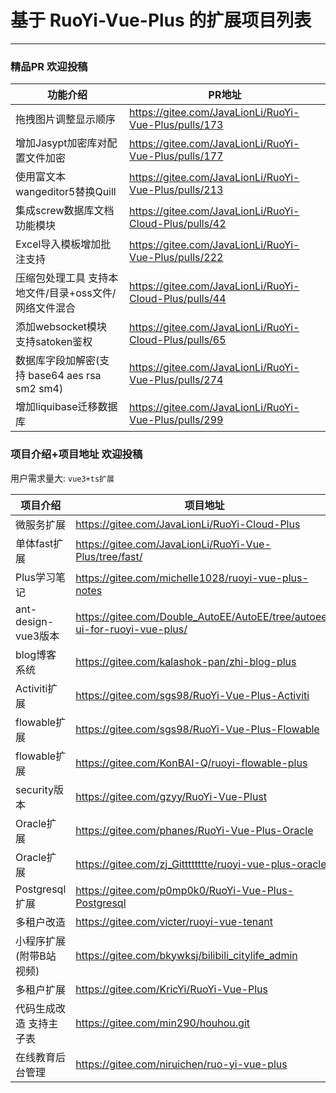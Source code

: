 # 基于 RuoYi-Vue-Plus 的扩展项目列表
- - -
### 精品PR 欢迎投稿
| 功能介绍                                | PR地址                                                   |
|-------------------------------------|--------------------------------------------------------|
| 拖拽图片调整显示顺序                          | https://gitee.com/JavaLionLi/RuoYi-Vue-Plus/pulls/173  |
| 增加Jasypt加密库对配置文件加密                  | https://gitee.com/JavaLionLi/RuoYi-Vue-Plus/pulls/177  |
| 使用富文本wangeditor5替换Quill             | https://gitee.com/JavaLionLi/RuoYi-Vue-Plus/pulls/213  |
| 集成screw数据库文档功能模块                    | https://gitee.com/JavaLionLi/RuoYi-Cloud-Plus/pulls/42 |
| Excel导入模板增加批注支持                     | https://gitee.com/JavaLionLi/RuoYi-Vue-Plus/pulls/222  |
| 压缩包处理工具 支持本地文件/目录+oss文件/网络文件混合      | https://gitee.com/JavaLionLi/RuoYi-Cloud-Plus/pulls/44 |
| 添加websocket模块 支持satoken鉴权           | https://gitee.com/JavaLionLi/RuoYi-Cloud-Plus/pulls/65 |
| 数据库字段加解密(支持 base64 aes rsa sm2 sm4) | https://gitee.com/JavaLionLi/RuoYi-Vue-Plus/pulls/274  |
| 增加liquibase迁移数据库                    | https://gitee.com/JavaLionLi/RuoYi-Vue-Plus/pulls/299  |


### 项目介绍+项目地址 欢迎投稿

用户需求量大: `vue3+ts扩展`

| 项目介绍              | 项目地址                                                                      |
|-------------------|---------------------------------------------------------------------------|
| 微服务扩展             | https://gitee.com/JavaLionLi/RuoYi-Cloud-Plus                             |
| 单体fast扩展          | https://gitee.com/JavaLionLi/RuoYi-Vue-Plus/tree/fast/                    |
| Plus学习笔记          | https://gitee.com/michelle1028/ruoyi-vue-plus-notes                       |
| ant-design-vue3版本 | https://gitee.com/Double_AutoEE/AutoEE/tree/autoee-ui-for-ruoyi-vue-plus/ |
| blog博客系统          | https://gitee.com/kalashok-pan/zhi-blog-plus                              |
| Activiti扩展        | https://gitee.com/sgs98/RuoYi-Vue-Plus-Activiti                           |
| flowable扩展        | https://gitee.com/sgs98/RuoYi-Vue-Plus-Flowable                           |
| flowable扩展        | https://gitee.com/KonBAI-Q/ruoyi-flowable-plus                            |
| security版本        | https://gitee.com/gzyy/RuoYi-Vue-Plust                                    |
| Oracle扩展          | https://gitee.com/phanes/RuoYi-Vue-Plus-Oracle                            |
| Oracle扩展          | https://gitee.com/zj_Gitttttttte/ruoyi-vue-plus-oracle                    |
| Postgresql扩展      | https://gitee.com/p0mp0k0/RuoYi-Vue-Plus-Postgresql                       |
| 多租户改造             | https://gitee.com/victer/ruoyi-vue-tenant                                 |
| 小程序扩展(附带B站视频)     | https://gitee.com/bkywksj/bilibili_citylife_admin                         |
| 多租户扩展             | https://gitee.com/KricYi/RuoYi-Vue-Plus                                   |
| 代码生成改造 支持主子表      | https://gitee.com/min290/houhou.git                                       |
| 在线教育后台管理          | https://gitee.com/niruichen/ruo-yi-vue-plus                               |
